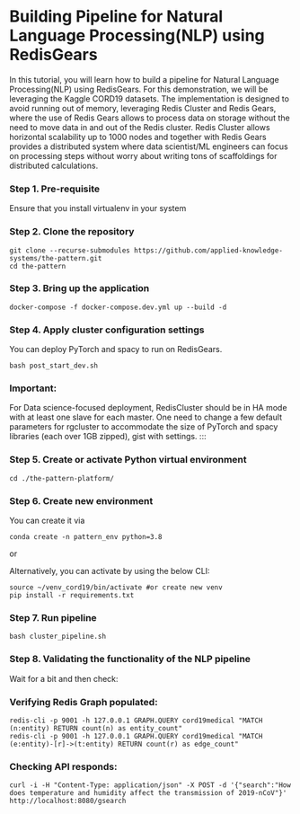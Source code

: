 # Building Pipeline for Natural Language Processing(NLP) using RedisGears

In this tutorial, you will learn how to build a pipeline for Natural Language Processing(NLP) using RedisGears. For this demonstration, we will be leveraging the Kaggle CORD19 datasets. The implementation is designed to avoid running out of memory, leveraging Redis Cluster and Redis Gears, where the use of Redis Gears allows to process data on storage without the need to move data in and out of the Redis cluster. Redis Cluster allows horizontal scalability up to 1000 nodes and together with Redis Gears provides a distributed system where data scientist/ML engineers can focus on processing steps without worry about writing tons of scaffoldings for distributed calculations.



### Step 1. Pre-requisite

Ensure that you install virtualenv in your system


### Step 2. Clone the repository

```
git clone --recurse-submodules https://github.com/applied-knowledge-systems/the-pattern.git
cd the-pattern
```

### Step 3. Bring up the application

```
docker-compose -f docker-compose.dev.yml up --build -d
```

### Step 4. Apply cluster configuration settings

You can deploy PyTorch and spacy to run on RedisGears.

```
bash post_start_dev.sh
```


### Important:

For Data science-focused deployment, RedisCluster should be in HA mode with at least one slave for each master. 
One need to change a few default parameters for rgcluster to accommodate the size of PyTorch and spacy libraries (each over 1GB zipped), gist with settings.
:::


### Step 5. Create or activate Python virtual environment 

```
cd ./the-pattern-platform/
```

### Step 6. Create new environment 

You can create it via 

```
conda create -n pattern_env python=3.8
```
 or 

Alternatively, you can activate by using the below CLI: 

```
source ~/venv_cord19/bin/activate #or create new venv
pip install -r requirements.txt
```

### Step 7. Run pipeline

```
bash cluster_pipeline.sh
```


### Step 8. Validating the functionality of the NLP pipeline

Wait for a bit and then check:

### Verifying Redis Graph populated: 

```
redis-cli -p 9001 -h 127.0.0.1 GRAPH.QUERY cord19medical "MATCH (n:entity) RETURN count(n) as entity_count" 
redis-cli -p 9001 -h 127.0.0.1 GRAPH.QUERY cord19medical "MATCH (e:entity)-[r]->(t:entity) RETURN count(r) as edge_count"
```
### Checking API responds: 

```
curl -i -H "Content-Type: application/json" -X POST -d '{"search":"How does temperature and humidity affect the transmission of 2019-nCoV"}' http://localhost:8080/gsearch
```

